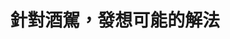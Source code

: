 ---
id: "25"
lang: zh-tw
description: 「對酒駕累犯、性侵犯及對幼童傷害等增設刑法懲罰方式增加鞭刑制度」連署案
propose_date: 2017-11-06
meeting_date: 2017-12-01
publish: "TRUE"
selected: "FALSE"
blog_selected: "FALSE"
thumbnail: https://cm.pdis.nat.gov.tw/images/post/1oj_H7N7MJjyaRhTKE_43TojvwycH4MFt.jpg
title: 針對酒駕，發想可能的解法
introduction:
  content: 本次提案人認為酒駕、性侵、傷害幼兒的行為往往具有隨機性，且會造成受害者永久性的傷害，因此希望政府能納入「鞭刑」作為酒駕、性侵、幼童傷害的解決方案。法務部對此的回應是，雖然刑罰確實有一定的嚇阻效果，但實證研究上來看，犯罪依然無法完全阻絕，而且刑罰會有邊際效應，提高到一定程度之後，嚇阻的效果就會降低。因此，刑度該怎樣比較適合，可能需要更多研究才能判斷。而除了鞭刑外，當天會議大家也一同思考其他可能的解法。對於有些家庭失能導致長期酒癮的患者，或許應該在尚未出現嚴重問題時就有政府介入的機制，而在酒駕後，也可以請法官強制當事人進行酒癮治療，戒除對酒精的濫用，或是強化酒後代駕的服務，讓更多人可以使用這樣的服務。
color: red
join:
  type: 提
  title: 對酒駕累犯、性侵犯及對幼童傷害等增設刑法懲罰方式增加鞭刑制度
  link: https://join.gov.tw/idea/detail/f2c4075f-04e7-4d1d-8712-3cd78aba3df7
  image: https://cm.pdis.nat.gov.tw/images/post/15S0MR5FX-1dYqRxQdUZwUvYNPP_5Ns8L.jpg
layout: post
departments:
  - 法務部
tags:
  - 法規
embed:
  mind_map:
    links:
      - https://miro.com/app/live-embed/o9J_k0UTi90=/?moveToViewport=-8164,-3292,12567,7466
  ministry_slide:
    links:
      - https://issuu.com/pdis.tw/docs/20171201_________________b2652574af8f16
  host_slide:
    links:
      - https://issuu.com/pdis.tw/docs/20171201_________________877dad8084c0fb
  live:
    links:
      - https://www.youtube.com/watch?v=5XGZ3Qcg0Vc
  transcript:
    links:
      - https://sayit.pdis.nat.gov.tw/2017-12-01-%E9%96%8B%E6%94%BE%E6%94%BF%E5%BA%9C%E8%81%AF%E7%B5%A1%E4%BA%BA%E7%AC%AC%E4%BA%8C%E5%8D%81%E4%BA%94%E6%AC%A1%E5%8D%94%E4%BD%9C%E6%9C%83%E8%AD%B0
blogs:
  - https://pdis.nat.gov.tw/zh-TW/blog/%E9%9E%AD%E5%88%91%E6%A1%88%E5%8D%94%E4%BD%9C%E6%9C%83%E8%AD%B0%E8%81%9A%E7%84%A6%E5%8F%8D%E9%85%92%E9%A7%95-%E8%88%87%E6%9C%83%E8%80%85%E6%9C%9B%E8%83%BD%E6%9C%89%E5%85%B7%E9%AB%94%E6%88%90%E6%9E%9C/
---